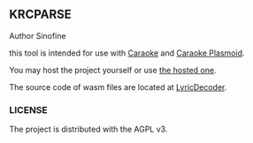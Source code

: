 ## KRCPARSE
Author Sinofine

this tool is intended for use with [Caraoke](https://github.com/MoePlayer/Caraoke) and [Caraoke Plasmoid](not_published_yet).

You may host the project yourself or use [the hosted one](https://krcparse.sinofine.me/).

The source code of wasm files are located at [LyricDecoder](https://github.com/Copay/LyricDecoder).

### LICENSE
The project is distributed with the AGPL v3.